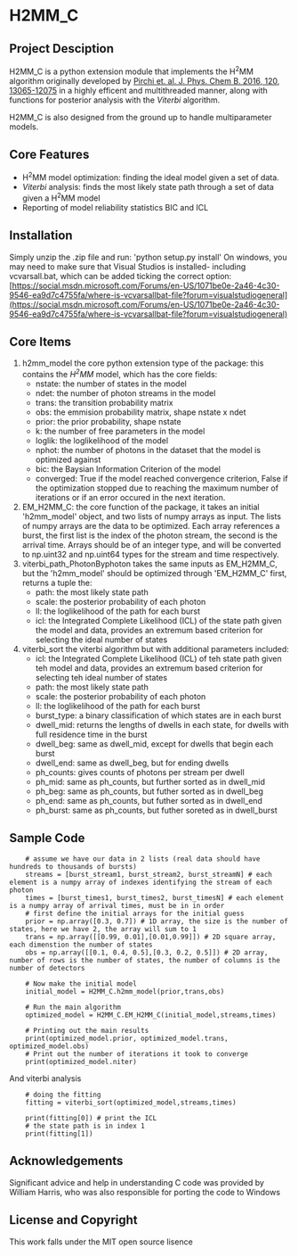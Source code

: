 # H2MM_C

## Project Desciption
H2MM_C is a python extension module that implements the H<sup>2</sup>MM algorithm originally developed by [Pirchi et. al. J. Phys. Chem B. 2016, 120, 13065-12075](http://dx.doi.org/10.1371/journal.pone.0160716) in a highly efficent and multithreaded manner, along with functions for posterior analysis with the *Viterbi* algorithm. 

H2MM_C is also designed from the ground up to handle multiparameter models.

 
## Core Features
- H<sup>2</sup>MM model optimization: finding the ideal model given a set of data.
- *Viterbi* analysis: finds the most likely state path through a set of data given a H<sup>2</sup>MM model
- Reporting of model reliability statistics BIC and ICL

## Installation
Simply unzip the .zip file and run:
'python setup.py install'
On windows, you may need to make sure that Visual Studios is installed- including vcvarsall.bat, which can be added ticking the correct option: [https://social.msdn.microsoft.com/Forums/en-US/1071be0e-2a46-4c30-9546-ea9d7c4755fa/where-is-vcvarsallbat-file?forum=visualstudiogeneral](https://social.msdn.microsoft.com/Forums/en-US/1071be0e-2a46-4c30-9546-ea9d7c4755fa/where-is-vcvarsallbat-file?forum=visualstudiogeneral)

## Core Items
1. h2mm_model the core python extension type of the package: this contains the *H<sup>2</sup>MM* model, which has the core fields:
	- nstate: the number of states in the model
	- ndet: the number of photon streams in the model
 	- trans: the transition probability matrix
	- obs: the emmision probability matrix, shape nstate x ndet
	- prior: the prior probability, shape nstate
	- k: the number of free parameters in the model
	- loglik: the loglikelihood of the model
	- nphot: the number of photons in the dataset that the model is optimized against
	- bic: the Baysian Information Criterion of the model
	- converged: True if the model reached convergence criterion, False if the optimization stopped due to reaching the maximum number of iterations or if an error occured in the next iteration.
2. EM_H2MM_C: the core function of the package, it takes an initial 'h2mm_model' object, and two lists of numpy arrays as input. The lists of numpy arrays are the data to be optimized. Each array references a burst, the first list is the index of the photon stream, the second is the arrival time. Arrays should be of an integer type, and will be converted to np.uint32 and np.uint64 types for the stream and time respectively.
3. viterbi_path_PhotonByphoton takes the same inputs as EM_H2MM_C, but the 'h2mm_model' should be optimized through 'EM_H2MM_C' first, returns a tuple the:
	- path: the most likely state path
	- scale: the posterior probability of each photon
	- ll: the loglikelihood of the path for each burst
	- icl: the Integrated Complete Likelihood (ICL) of the state path given the model and data, provides an extremum based criterion for selecting the ideal number of states
4. viterbi_sort the viterbi algorithm but with additional parameters included:
	- icl: the Integrated Complete Likelihood (ICL) of teh state path given teh model and data, provides an extremum based criterion for selecting teh ideal number of states
	- path: the most likely state path
	- scale: the posterior probability of each photon
	- ll: the loglikelihood of the path for each burst
	- burst_type: a binary classification of which states are in each burst
	- dwell_mid: returns the lengths of dwells in each state, for dwells with full residence time in the burst
	- dwell_beg: same as dwell_mid, except for dwells that begin each burst
	- dwell_end: same as dwell_beg, but for ending dwells
	- ph_counts: gives counts of photons per stream per dwell
	- ph_mid: same as ph_counts, but further sorted as in dwell_mid
	- ph_beg: same as ph_counts, but futher sorted as in dwell_beg
	- ph_end: same as ph_counts, but futher sorted as in dwell_end
	- ph_burst: same as ph_counts, but futher soreted as in dwell_burst

## Sample Code
~~~
	# assume we have our data in 2 lists (real data should have hundreds to thousands of bursts)
	streams = [burst_stream1, burst_stream2, burst_streamN] # each element is a numpy array of indexes identifying the stream of each photon
	times = [burst_times1, burst_times2, burst_timesN] # each element is a numpy array of arrival times, must be in in order
	# first define the initial arrays for the initial guess
	prior = np.array([0.3, 0.7]) # 1D array, the size is the number of states, here we have 2, the array will sum to 1
	trans = np.array([[0.99, 0.01],[0.01,0.99]]) # 2D square array, each dimenstion the number of states
	obs = np.array([[0.1, 0.4, 0.5],[0.3, 0.2, 0.5]]) # 2D array, number of rows is the number of states, the number of columns is the number of detectors
	
	# Now make the initial model
	initial_model = H2MM_C.h2mm_model(prior,trans,obs) 
	
	# Run the main algorithm
	optimized_model = H2MM_C.EM_H2MM_C(initial_model,streams,times)
	
	# Printing out the main results
	print(optimized_model.prior, optimized_model.trans, optimized_model.obs)
	# Print out the number of iterations it took to converge
	print(optimized_model.niter)
~~~

And viterbi analysis

~~~
	# doing the fitting
	fitting = viterbi_sort(optimized_model,streams,times)
	
	print(fitting[0]) # print the ICL
	# the state path is in index 1
	print(fitting[1])
~~~

## Acknowledgements
Significant advice and help in understanding C code was provided by William Harris, who was also responsible for porting the code to Windows
## License and Copyright
This work falls under the MIT open source lisence
